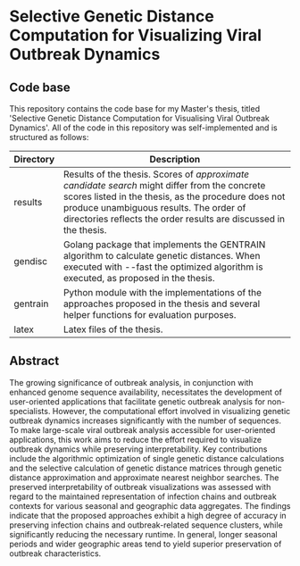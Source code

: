 # Selective Genetic Distance Computation for Visualizing Viral Outbreak Dynamics

## Code base

This repository contains the code base for my Master's thesis, titled 'Selective Genetic Distance Computation for Visualising Viral Outbreak Dynamics'. All of the code in this repository was self-implemented and is structured as follows:

| Directory | Description                                                                                                                                                                                                                                                         |
| --------- | ------------------------------------------------------------------------------------------------------------------------------------------------------------------------------------------------------------------------------------------------------------------- |
| results   | Results of the thesis. Scores of _approximate candidate search_ might differ from the concrete scores listed in the thesis, as the procedure does not produce unambiguous results. The order of directories reflects the order results are discussed in the thesis. |
| gendisc   | Golang package that implements the GENTRAIN algorithm to calculate genetic distances. When executed with --fast the optimized algorithm is executed, as proposed in the thesis.                                                                                     |
| gentrain  | Python module with the implementations of the approaches proposed in the thesis and several helper functions for evaluation purposes.                                                                                                                               |
| latex     | Latex files of the thesis.                                                                                                                                                                                                                                          |

## Abstract

The growing significance of outbreak analysis, in conjunction with enhanced genome sequence availability, necessitates the development of user-oriented applications that facilitate genetic outbreak analysis for non-specialists. However, the computational effort involved in visualizing genetic outbreak dynamics increases significantly with the number of sequences. To make large-scale viral outbreak analysis accessible for user-oriented applications, this work aims to reduce the effort required to visualize outbreak dynamics while preserving interpretability. Key contributions include the algorithmic optimization of single genetic distance calculations and the selective calculation of genetic distance matrices through genetic distance approximation and approximate nearest neighbor searches. The preserved interpretability of outbreak visualizations was assessed with regard to the maintained representation of infection chains and outbreak contexts for various seasonal and geographic data aggregates. The findings indicate that the proposed approaches exhibit a high degree of accuracy in preserving infection chains and outbreak-related sequence clusters, while significantly reducing the necessary runtime. In general, longer seasonal periods and wider geographic areas tend to yield superior preservation of outbreak characteristics.
